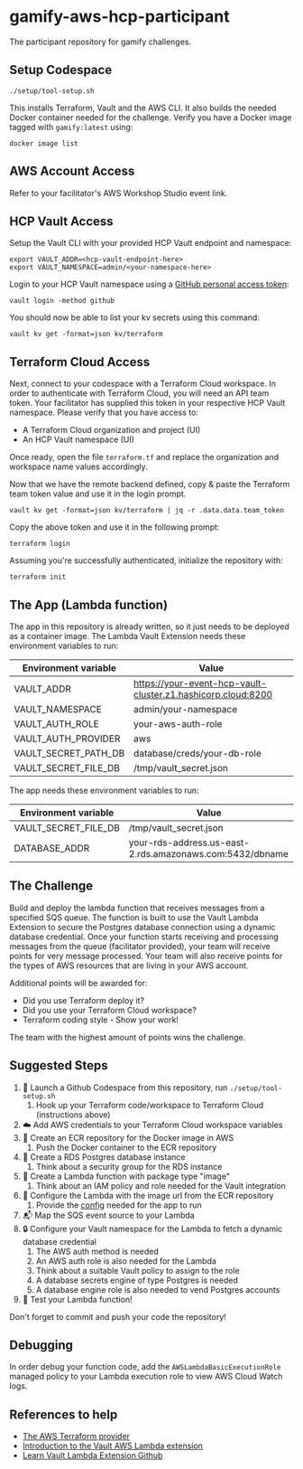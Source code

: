 # gamify-aws-hcp-participant
The participant repository for gamify challenges.

## Setup Codespace

```shell
./setup/tool-setup.sh
```

This installs Terraform, Vault and the AWS CLI. It also builds the needed Docker container needed for the challenge. Verify you have a Docker image tagged with `gamify:latest` using:

```
docker image list
```

## AWS Account Access

Refer to your facilitator's AWS Workshop Studio event link.

## HCP Vault Access

Setup the Vault CLI with your provided HCP Vault endpoint and namespace:
```
export VAULT_ADDR=<hcp-vault-endpoint-here>
export VAULT_NAMESPACE=admin/<your-namespace-here>
```

Login to your HCP Vault namespace using a [GitHub personal access token](https://github.com/settings/tokens):
```shell
vault login -method github
```

You should now be able to list your kv secrets using this command:
```shell
vault kv get -format=json kv/terraform
```

## Terraform Cloud Access

Next, connect to your codespace with a Terraform Cloud workspace. In order to authenticate with Terraform Cloud, you will need an API team token. Your facilitator has supplied this token in your respective HCP Vault namespace. Please verify that you have access to:

- A Terraform Cloud organization and project (UI)
- An HCP Vault namespace (UI)

Once ready, open the file `terraform.tf` and replace the organization and workspace name values accordingly.

Now that we have the remote backend defined, copy & paste the Terraform team token value and use it in the login prompt.

```shell
vault kv get -format=json kv/terraform | jq -r .data.data.team_token
```

Copy the above token and use it in the following prompt:
```shell
terraform login
```

Assuming you're successfully authenticated, initialize the repository with:

```shell
terraform init
```

## The App (Lambda function)

The app in this repository is already written, so it just needs to be deployed as a container image. The Lambda Vault Extension needs these environment variables to run:

| Environment variable      | Value |
| ----------- | ----------- |
| VAULT_ADDR      | https://your-event-hcp-vault-cluster.z1.hashicorp.cloud:8200       |
| VAULT_NAMESPACE   | admin/your-namespace        |
| VAULT_AUTH_ROLE   | your-aws-auth-role        |
| VAULT_AUTH_PROVIDER   | aws        |
| VAULT_SECRET_PATH_DB   | database/creds/your-db-role        |
| VAULT_SECRET_FILE_DB   | /tmp/vault_secret.json        |

The app needs these environment variables to run:

| Environment variable      | Value |
| ----------- | ----------- |
| VAULT_SECRET_FILE_DB   | /tmp/vault_secret.json        |
| DATABASE_ADDR   | your-rds-address.us-east-2.rds.amazonaws.com:5432/dbname        |

## The Challenge

Build and deploy the lambda function that receives messages from a specified SQS queue. The function is built to use the Vault Lambda Extension to secure the Postgres database connection using a dynamic database credential. Once your function starts receiving and processing messages from the queue (facilitator provided), your team will receive points for very message processed. Your team will also receive points for the types of AWS resources that are living in your AWS account.

Additional points will be awarded for:

- Did you use Terraform deploy it?
- Did you use your Terraform Cloud workspace?
- Terraform coding style - Show your work!

The team with the highest amount of points wins the challenge.

## Suggested Steps

1. 📝 Launch a Github Codespace from this repository, run `./setup/tool-setup.sh`
   1. Hook up your Terraform code/workspace to Terraform Cloud (instructions above)
2. ☁️ Add AWS credentials to your Terraform Cloud workspace variables
3. 🐳 Create an ECR repository for the Docker image in AWS
   1. Push the Docker container to the ECR repository
4. 🐘 Create a RDS Postgres database instance
   1. Think about a security group for the RDS instance
5. 🚀 Create a Lambda function with package type "image"
   1. Think about an IAM policy and role needed for the Vault integration
6. 📄 Configure the Lambda with the image url from the ECR repository
   1. Provide the [config](#the-app-lambda-function) needed for the app to run
7. 📬 Map the SQS event source to your Lambda
8.  🔒 Configure your Vault namespace for the Lambda to fetch a dynamic database credential
    1. The AWS auth method is needed
    2. An AWS auth role is also needed for the Lambda
    3. Think about a suitable Vault policy to assign to the role
    4. A database secrets engine of type Postgres is needed
    5. A database engine role is also needed to vend Postgres accounts
9.  🎉 Test your Lambda function!

Don't forget to commit and push your code the repository!

## Debugging

In order debug your function code, add the `AWSLambdaBasicExecutionRole` managed policy to your Lambda execution role to view AWS Cloud Watch logs.

## References to help

- [The AWS Terraform provider](https://registry.terraform.io/providers/hashicorp/aws/latest/docs)
- [Introduction to the Vault AWS Lambda extension](https://developer.hashicorp.com/vault/tutorials/app-integration/intro-vault-aws-lambda-extension)
- [Learn Vault Lambda Extension Github](https://github.com/hashicorp-education/learn-vault-lambda-extension)
